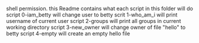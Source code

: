 shell permission. this Readme contains what each script in this folder will do
script 0-iam_betty will change user to betty
scrit 1-who_am_i will print username of current user
script 2-groups will print all groups in current working directory
script 3-new_owner will change owner of file "hello" to betty
script 4-empty  will create an empty hello file
